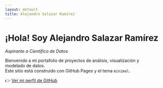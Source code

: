 ```yaml
---
layout: default
title: Alejandro Salazar Ramírez
---
```


# ¡Hola! Soy Alejandro Salazar Ramírez

*Aspirante a Científico de Datos*

Bienvenido a mi portafolio de proyectos de análisis, visualización y modelado de datos.  
Este sitio está construido con GitHub Pages y el tema `minimal`.

👉 [Ver mi perfil de GitHub](https://github.com/aleewo)
